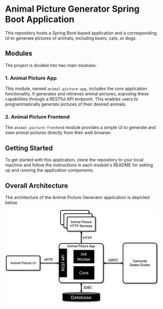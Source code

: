 # Animal Picture Generator Spring Boot Application

This repository hosts a Spring Boot-based application and a corresponding UI to generate pictures of animals, including bears, cats, or dogs.

## Modules

The project is divided into two main modules:

### 1. Animal Picture App

This module, named `animal-picture-app`, includes the core application functionality. It generates and retrieves animal pictures, exposing these capabilities through a RESTful API endpoint. 
This enables users to programmatically generate pictures of their desired animals.

### 2. Animal Picture Frontend

The `animal-picture-frontend` module provides a simple UI to generate and view animal pictures directly from their web browser.

## Getting Started

To get started with this application, clone the repository to your local machine and follow the instructions in each module's README for setting up and running the application components.


## Overall Architecture

The architecture of the Animal Picture Generator application is depicted below.

![Animal Picture Generator Architecture](architecture.png)
